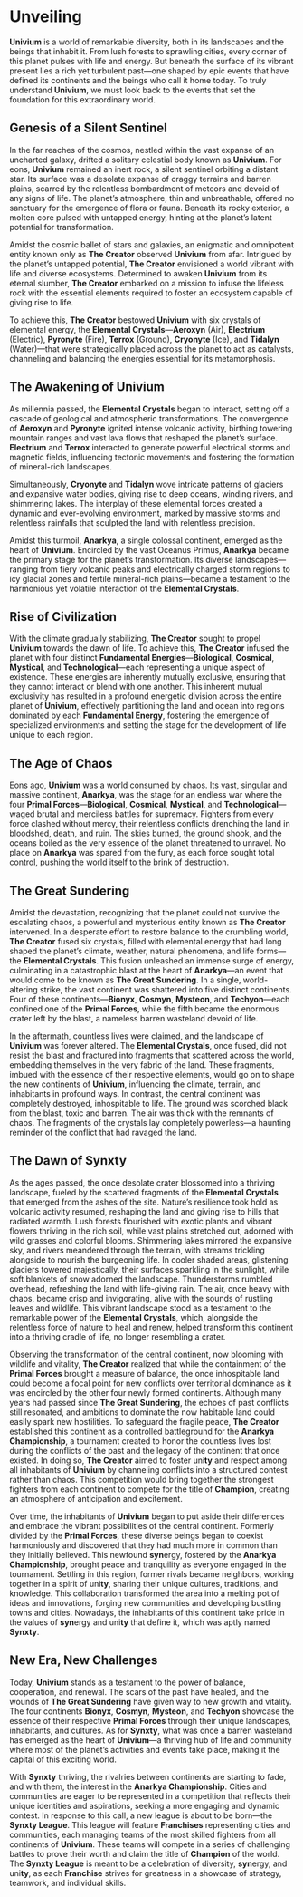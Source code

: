 # Unveiling

**Univium** is a world of remarkable diversity, both in its landscapes and the beings that inhabit it. From lush forests to sprawling cities, every corner of this planet pulses with life and energy. But beneath the surface of its vibrant present lies a rich yet turbulent past—one shaped by epic events that have defined its continents and the beings who call it home today. To truly understand **Univium**, we must look back to the events that set the foundation for this extraordinary world.

## Genesis of a Silent Sentinel

In the far reaches of the cosmos, nestled within the vast expanse of an uncharted galaxy, drifted a solitary celestial body known as **Univium**. For eons, **Univium** remained an inert rock, a silent sentinel orbiting a distant star. Its surface was a desolate expanse of craggy terrains and barren plains, scarred by the relentless bombardment of meteors and devoid of any signs of life. The planet’s atmosphere, thin and unbreathable, offered no sanctuary for the emergence of flora or fauna. Beneath its rocky exterior, a molten core pulsed with untapped energy, hinting at the planet’s latent potential for transformation.

Amidst the cosmic ballet of stars and galaxies, an enigmatic and omnipotent entity known only as **The Creator** observed **Univium** from afar. Intrigued by the planet’s untapped potential, **The Creator** envisioned a world vibrant with life and diverse ecosystems. Determined to awaken **Univium** from its eternal slumber, **The Creator** embarked on a mission to infuse the lifeless rock with the essential elements required to foster an ecosystem capable of giving rise to life.

To achieve this, **The Creator** bestowed **Univium** with six crystals of elemental energy, the **Elemental Crystals**—**Aeroxyn** (Air), **Electrium** (Electric), **Pyronyte** (Fire), **Terrox** (Ground), **Cryonyte** (Ice), and **Tidalyn** (Water)—that were strategically placed across the planet to act as catalysts, channeling and balancing the energies essential for its metamorphosis.

## The Awakening of Univium

As millennia passed, the **Elemental Crystals** began to interact, setting off a cascade of geological and atmospheric transformations. The convergence of **Aeroxyn** and **Pyronyte** ignited intense volcanic activity, birthing towering mountain ranges and vast lava flows that reshaped the planet’s surface. **Electrium** and **Terrox** interacted to generate powerful electrical storms and magnetic fields, influencing tectonic movements and fostering the formation of mineral-rich landscapes.

Simultaneously, **Cryonyte** and **Tidalyn** wove intricate patterns of glaciers and expansive water bodies, giving rise to deep oceans, winding rivers, and shimmering lakes. The interplay of these elemental forces created a dynamic and ever-evolving environment, marked by massive storms and relentless rainfalls that sculpted the land with relentless precision.

Amidst this turmoil, **Anarkya**, a single colossal continent, emerged as the heart of **Univium**. Encircled by the vast Oceanus Primus, **Anarkya** became the primary stage for the planet’s transformation. Its diverse landscapes—ranging from fiery volcanic peaks and electrically charged storm regions to icy glacial zones and fertile mineral-rich plains—became a testament to the harmonious yet volatile interaction of the **Elemental Crystals**.

## Rise of Civilization

With the climate gradually stabilizing, **The Creator** sought to propel **Univium** towards the dawn of life. To achieve this, **The Creator** infused the planet with four distinct **Fundamental Energies**—**Biological**, **Cosmical**, **Mystical**, and **Technological**—each representing a unique aspect of existence. These energies are inherently mutually exclusive, ensuring that they cannot interact or blend with one another. This inherent mutual exclusivity has resulted in a profound energetic division across the entire planet of **Univium**, effectively partitioning the land and ocean into regions dominated by each **Fundamental Energy**, fostering the emergence of specialized environments and setting the stage for the development of life unique to each region.

## The Age of Chaos

Eons ago, **Univium** was a world consumed by chaos. Its vast, singular and massive continent, **Anarkya**, was the stage for an endless war where the four **Primal Forces**—**Biological**, **Cosmical**, **Mystical**, and **Technological**—waged brutal and merciless battles for supremacy. Fighters from every force clashed without mercy, their relentless conflicts drenching the land in bloodshed, death, and ruin. The skies burned, the ground shook, and the oceans boiled as the very essence of the planet threatened to unravel. No place on **Anarkya** was spared from the fury, as each force sought total control, pushing the world itself to the brink of destruction.

## The Great Sundering

Amidst the devastation, recognizing that the planet could not survive the escalating chaos, a powerful and mysterious entity known as **The Creator** intervened. In a desperate effort to restore balance to the crumbling world, **The Creator** fused six crystals, filled with elemental energy that had long shaped the planet’s climate, weather, natural phenomena, and life forms—the **Elemental Crystals**. This fusion unleashed an immense surge of energy, culminating in a catastrophic blast at the heart of **Anarkya**—an event that would come to be known as **The Great Sundering**. In a single, world-altering strike, the vast continent was shattered into five distinct continents. Four of these continents—**Bionyx**, **Cosmyn**, **Mysteon**, and **Techyon**—each confined one of the **Primal Forces**, while the fifth became the enormous crater left by the blast, a nameless barren wasteland devoid of life.

In the aftermath, countless lives were claimed, and the landscape of **Univium** was forever altered. The **Elemental Crystals**, once fused, did not resist the blast and fractured into fragments that scattered across the world, embedding themselves in the very fabric of the land. These fragments, imbued with the essence of their respective elements, would go on to shape the new continents of **Univium**, influencing the climate, terrain, and inhabitants in profound ways. In contrast, the central continent was completely destroyed, inhospitable to life. The ground was scorched black from the blast, toxic and barren. The air was thick with the remnants of chaos. The fragments of the crystals lay completely powerless—a haunting reminder of the conflict that had ravaged the land.

## The Dawn of Synxty

As the ages passed, the once desolate crater blossomed into a thriving landscape, fueled by the scattered fragments of the **Elemental Crystals** that emerged from the ashes of the site. Nature’s resilience took hold as volcanic activity resumed, reshaping the land and giving rise to hills that radiated warmth. Lush forests flourished with exotic plants and vibrant flowers thriving in the rich soil, while vast plains stretched out, adorned with wild grasses and colorful blooms. Shimmering lakes mirrored the expansive sky, and rivers meandered through the terrain, with streams trickling alongside to nourish the burgeoning life. In cooler shaded areas, glistening glaciers towered majestically, their surfaces sparkling in the sunlight, while soft blankets of snow adorned the landscape. Thunderstorms rumbled overhead, refreshing the land with life-giving rain. The air, once heavy with chaos, became crisp and invigorating, alive with the sounds of rustling leaves and wildlife. This vibrant landscape stood as a testament to the remarkable power of the **Elemental Crystals**, which, alongside the relentless force of nature to heal and renew, helped transform this continent into a thriving cradle of life, no longer resembling a crater.

Observing the transformation of the central continent, now blooming with wildlife and vitality, **The Creator** realized that while the containment of the **Primal Forces** brought a measure of balance, the once inhospitable land could become a focal point for new conflicts over territorial dominance as it was encircled by the other four newly formed continents. Although many years had passed since **The Great Sundering**, the echoes of past conflicts still resonated, and ambitions to dominate the now habitable land could easily spark new hostilities. To safeguard the fragile peace, **The Creator** established this continent as a controlled battleground for the **Anarkya Championship**, a tournament created to honor the countless lives lost during the conflicts of the past and the legacy of the continent that once existed. In doing so, **The Creator** aimed to foster uni**ty** and respect among all inhabitants of **Univium** by channeling conflicts into a structured contest rather than chaos. This competition would bring together the strongest fighters from each continent to compete for the title of **Champion**, creating an atmosphere of anticipation and excitement.

Over time, the inhabitants of **Univium** began to put aside their differences and embrace the vibrant possibilities of the central continent. Formerly divided by the **Primal Forces**, these diverse beings began to coexist harmoniously and discovered that they had much more in common than they initially believed. This newfound **syn**ergy, fostered by the **Anarkya Championship**, brought peace and tranquility as everyone engaged in the tournament. Settling in this region, former rivals became neighbors, working together in a spirit of uni**ty**, sharing their unique cultures, traditions, and knowledge. This collaboration transformed the area into a melting pot of ideas and innovations, forging new communities and developing bustling towns and cities. Nowadays, the inhabitants of this continent take pride in the values of **syn**ergy and uni**ty** that define it, which was aptly named **Synxty**.

## New Era, New Challenges

Today, **Univium** stands as a testament to the power of balance, cooperation, and renewal. The scars of the past have healed, and the wounds of **The Great Sundering** have given way to new growth and vitality. The four continents **Bionyx**, **Cosmyn**, **Mysteon**, and **Techyon** showcase the essence of their respective **Primal Forces** through their unique landscapes, inhabitants, and cultures. As for **Synxty**, what was once a barren wasteland has emerged as the heart of **Univium**—a thriving hub of life and community where most of the planet’s activities and events take place, making it the capital of this exciting world.

With **Synxty** thriving, the rivalries between continents are starting to fade, and with them, the interest in the **Anarkya Championship**. Cities and communities are eager to be represented in a competition that reflects their unique identities and aspirations, seeking a more engaging and dynamic contest. In response to this call, a new league is about to be born—the **Synxty League**. This league will feature **Franchises** representing cities and communities, each managing teams of the most skilled fighters from all continents of **Univium**. These teams will compete in a series of challenging battles to prove their worth and claim the title of **Champion** of the world. The **Synxty League** is meant to be a celebration of diversity, **syn**ergy, and uni**ty**, as each **Franchise** strives for greatness in a showcase of strategy, teamwork, and individual skills.
